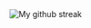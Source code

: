 <img align ="center" src ="https://github-readme-streak-stats.herokuapp.com?user=kandysh&theme=github-dark-blue&hide_border=true&date_format=M%20j%5B%2C%20Y%5D" alt="My github streak"/>
